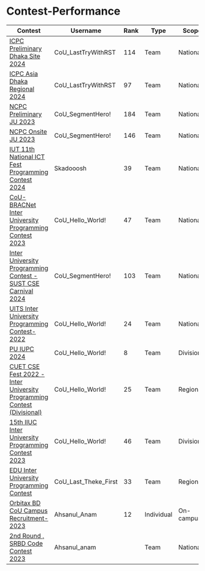 # Contest-Performance
| Contest | Username | Rank | Type | Scope
| -- | -------- | ----------- | ---- | ---- |
| [ICPC Preliminary Dhaka Site 2024](https://bapsoj.org/contests/icpc-preliminary-dhaka-site-2024/standings)|CoU_LastTryWithRST| 114 | Team | National|
| [ICPC Asia Dhaka Regional 2024](https://bapsoj.org/contests/icpc-asia-dhaka-regional-contest-2024-onsite-round)|CoU_LastTryWithRST| 97 | Team | National|
| [NCPC Preliminary JU 2023](https://bapsoj.org/contests/ncpc-preliminary-ju-2023/standings) | CoU_SegmentHero!| 184 | Team |National|
| [NCPC Onsite JU 2023](https://bapsoj.org/contests/ncpc-onsite-2023-hosted-by-ju/standings) | CoU_SegmentHero!| 146 | Team |National|
| [IUT 11th National ICT Fest Programming Contest 2024](https://toph.co/c/iut-11th-national-ict-fest-2024/standings) | Skadooosh | 39 | Team |National|
| [CoU-BRACNet Inter University Programming Contest 2023](https://toph.co/c/cou-bracnet-inter-university-2023/standings) | CoU_Hello_World!| 47 | Team |National|
| [Inter University Programming Contest - SUST CSE Carnival 2024](https://toph.co/c/inter-university-sust-cse-carnival-2024/standings) | CoU_SegmentHero!| 103 | Team |National|
| [UITS Inter University Programming Contest-2022](https://bapsoj.org/contests/ncpc-onsite-2023-hosted-by-ju/standings) | CoU_Hello_World! | 24 | Team |National|
| [PU IUPC 2024](https://drive.google.com/file/d/18RtwhBCQ5C03zFndpdQE2MXIfN-gyt2s/view?fbclid=IwAR3xJkd6mFvv0t7SQF2uClv7zlyYwIIpazVZh5lVk2UTy3_pCUSPHrRjgiY) | CoU_Hello_World!| 8 | Team |Divisional|
| [CUET CSE Fest 2022 - Inter University Programming Contest (Divisional)]( https://toph.co/c/cuet-cse-fest-2022-inter-university-divisional/standings) | CoU_Hello_World!| 25 | Team |Regional|
| [15th IIUC Inter University Programming Contest 2023](https://toph.co/c/15th-iiuc-inter-university-2023/standings) | CoU_Hello_World!| 46 | Team |Divisional|
| [EDU Inter University Programming Contest](https://drive.google.com/file/d/1dedX9DKYJpDzBYGWYAiFZcJvRUcYV4LQ/view?fbclid=IwAR06D0JZttiAVFEW98zWRVUGp9e2KxMqIioUi-Xmi9PUarjTdS5xg0PP_L0) | CoU_Last_Theke_First| 33 | Team |Regional|
| [ Orbitax BD CoU Campus Recruitment-2023]() | Ahsanul_Anam | 12 | Individual |On-campus|
| [2nd Round , SRBD Code Contest 2023]() | Ahsanul_anam | | Team |National|

